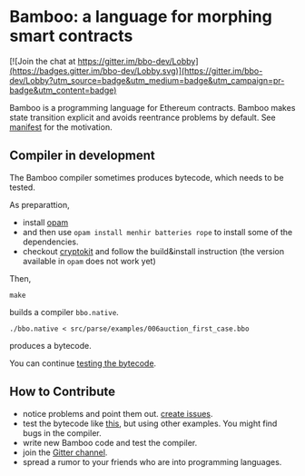 # Bamboo: a language for morphing smart contracts

[![Join the chat at https://gitter.im/bbo-dev/Lobby](https://badges.gitter.im/bbo-dev/Lobby.svg)](https://gitter.im/bbo-dev/Lobby?utm_source=badge&utm_medium=badge&utm_campaign=pr-badge&utm_content=badge)

Bamboo is a programming language for Ethereum contracts.
Bamboo makes state transition explicit and avoids reentrance problems by default.
See [manifest](doc/manifest.md) for the motivation.

## Compiler in development

The Bamboo compiler sometimes produces bytecode, which needs to be tested.

As preparattion,
* install [opam](http://opam.ocaml.org/doc/Install.html)
* and then use `opam install menhir batteries rope` to install some of the dependencies.
* checkout [cryptokit](https://github.com/xavierleroy/cryptokit/) and follow the build&install instruction (the version available in `opam` does not work yet)

Then,
```
make
```
builds a compiler `bbo.native`.

```
./bbo.native < src/parse/examples/006auction_first_case.bbo
```
produces a bytecode.

You can continue [testing the bytecode](doc/testing-bytecode.md).

## How to Contribute

* notice problems and point them out. [create issues](https://github.com/pirapira/bamboo/issues/new).
* test the bytecode like [this](doc/testing-bytecode.md), but using other examples.  You might find bugs in the compiler.
* write new Bamboo code and test the compiler.
* join the [Gitter channel](https://gitter.im/bbo-dev/Lobby).
* spread a rumor to your friends who are into programming languages.
